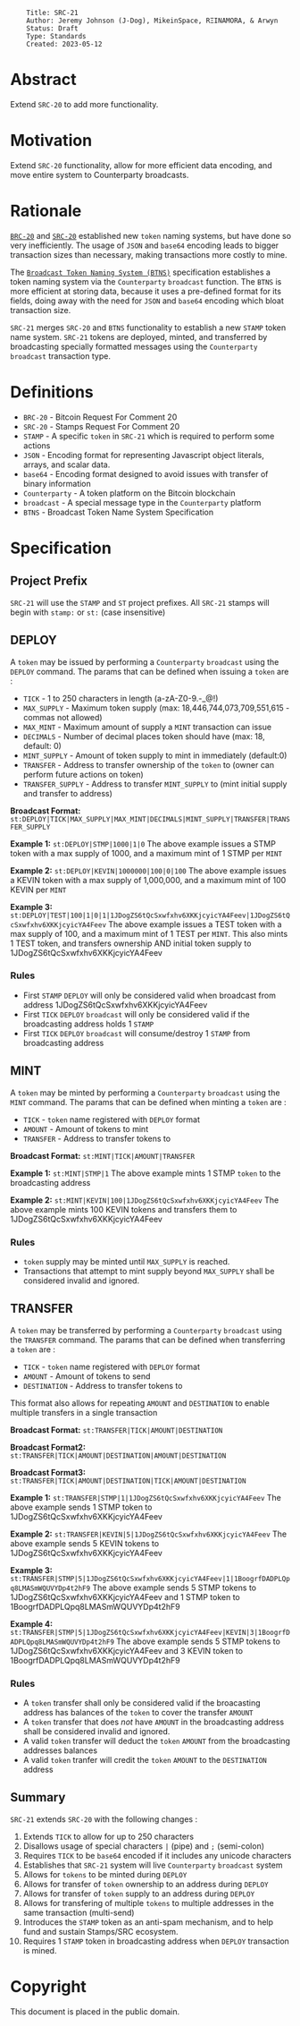         Title: SRC-21
        Author: Jeremy Johnson (J-Dog), MikeinSpace, RΞINAMORA, & Arwyn
        Status: Draft
        Type: Standards
        Created: 2023-05-12

# Abstract
Extend `SRC-20` to add more functionality.

# Motivation
Extend `SRC-20` functionality, allow for more efficient data encoding, and move entire system to Counterparty broadcasts.

# Rationale
[`BRC-20`](https://domo-2.gitbook.io/brc-20-experiment/) and [`SRC-20`](./src20.md) established new `token` naming systems, but have done so very inefficiently. The usage of `JSON` and `base64` encoding leads to bigger transaction sizes than necessary, making transactions more costly to mine.

The [`Broadcast Token Naming System (BTNS)`](./broadcast-token-naming-system.md) specification establishes a token naming system via the `Counterparty` `broadcast` function. The `BTNS` is more efficient at storing data, because it uses a pre-defined format for its fields, doing away with the need for `JSON` and `base64` encoding which bloat transaction size.

`SRC-21` merges `SRC-20` and `BTNS` functionality to establish a new `STAMP` token name system. `SRC-21` tokens are deployed, minted, and transferred by broadcasting specially formatted messages using the `Counterparty` `broadcast` transaction type.

# Definitions
- `BRC-20` - Bitcoin Request For Comment 20
- `SRC-20` - Stamps Request For Comment 20
- `STAMP` - A specific `token` in `SRC-21` which is required to perform some actions
- `JSON` - Encoding format for representing Javascript object literals, arrays, and scalar data.
- `base64` - Encoding format designed to avoid issues with transfer of binary information
- `Counterparty` - A token platform on the Bitcoin blockchain
- `broadcast` - A special message type in the `Counterparty` platform
- `BTNS` - Broadcast Token Name System Specification


# Specification

## Project Prefix
`SRC-21` will use the `STAMP` and `ST` project prefixes. All `SRC-21` stamps will begin with `stamp:` or `st:` (case insensitive)

## DEPLOY
A `token` may be issued by performing a `Counterparty` `broadcast` using the `DEPLOY` command. The params that can be defined when issuing a `token` are :

- `TICK` - 1 to 250 characters in length (a-zA-Z0-9.-_@!)
- `MAX_SUPPLY` - Maximum token supply (max: 18,446,744,073,709,551,615 - commas not allowed)
- `MAX_MINT` - Maximum amount of supply a `MINT` transaction can issue
- `DECIMALS` - Number of decimal places token should have (max: 18, default: 0)
- `MINT_SUPPLY` - Amount of token supply to mint in immediately (default:0)
- `TRANSFER` - Address to transfer ownership of the `token` to (owner can perform future actions on token)
- `TRANSFER_SUPPLY` - Address to transfer `MINT_SUPPLY` to (mint initial supply and transfer to address)

**Broadcast Format:**
`st:DEPLOY|TICK|MAX_SUPPLY|MAX_MINT|DECIMALS|MINT_SUPPLY|TRANSFER|TRANSFER_SUPPLY`

**Example 1:**
`st:DEPLOY|STMP|1000|1|0`
The above example issues a STMP token with a max supply of 1000, and a maximum mint of 1 STMP per `MINT`

**Example 2:**
`st:DEPLOY|KEVIN|1000000|100|0|100`
The above example issues a KEVIN token with a max supply of 1,000,000, and a maximum mint of 100 KEVIN per `MINT`

**Example 3:**
`st:DEPLOY|TEST|100|1|0|1|1JDogZS6tQcSxwfxhv6XKKjcyicYA4Feev|1JDogZS6tQcSxwfxhv6XKKjcyicYA4Feev`
The above example issues a TEST token with a max supply of 100, and a maximum mint of 1 TEST per `MINT`. This also mints 1 TEST token, and transfers ownership AND initial token supply to 1JDogZS6tQcSxwfxhv6XKKjcyicYA4Feev

### Rules
- First `STAMP` `DEPLOY` will only be considered valid when broadcast from address 1JDogZS6tQcSxwfxhv6XKKjcyicYA4Feev
- First `TICK` `DEPLOY` `broadcast` will only be considered valid if the broadcasting address holds 1 `STAMP` 
- First `TICK` `DEPLOY` `broadcast` will consume/destroy 1 `STAMP` from broadcasting address

## MINT
A `token` may be minted by performing a `Counterparty` `broadcast` using the `MINT` command. The params that can be defined when minting a `token` are :

- `TICK` - `token` name registered with `DEPLOY` format
- `AMOUNT` - Amount of tokens to mint
- `TRANSFER` - Address to transfer tokens to

**Broadcast Format:**
`st:MINT|TICK|AMOUNT|TRANSFER`

**Example 1:**
`st:MINT|STMP|1`
The above example mints 1 STMP `token` to the broadcasting address

**Example 2:**
`st:MINT|KEVIN|100|1JDogZS6tQcSxwfxhv6XKKjcyicYA4Feev`
The above example mints 100 KEVIN tokens and transfers them to 1JDogZS6tQcSxwfxhv6XKKjcyicYA4Feev 

### Rules
- `token` supply may be minted until `MAX_SUPPLY` is reached.
- Transactions that attempt to mint supply beyond `MAX_SUPPLY` shall be considered invalid and ignored.

## TRANSFER
A `token` may be transferred by performing a `Counterparty` `broadcast` using the `TRANSFER` command. The params that can be defined when transferring a `token` are :

- `TICK` - `token` name registered with `DEPLOY` format
- `AMOUNT` - Amount of tokens to send
- `DESTINATION` - Address to transfer tokens to

This format also allows for repeating `AMOUNT` and `DESTINATION` to enable multiple transfers in a single transaction

**Broadcast Format:**
`st:TRANSFER|TICK|AMOUNT|DESTINATION`

**Broadcast Format2:**
`st:TRANSFER|TICK|AMOUNT|DESTINATION|AMOUNT|DESTINATION`

**Broadcast Format3:**
`st:TRANSFER|TICK|AMOUNT|DESTINATION|TICK|AMOUNT|DESTINATION`

**Example 1:**
`st:TRANSFER|STMP|1|1JDogZS6tQcSxwfxhv6XKKjcyicYA4Feev`
The above example sends 1 STMP token to 1JDogZS6tQcSxwfxhv6XKKjcyicYA4Feev

**Example 2:**
`st:TRANSFER|KEVIN|5|1JDogZS6tQcSxwfxhv6XKKjcyicYA4Feev`
The above example sends 5 KEVIN tokens to 1JDogZS6tQcSxwfxhv6XKKjcyicYA4Feev

**Example 3:**
`st:TRANSFER|STMP|5|1JDogZS6tQcSxwfxhv6XKKjcyicYA4Feev|1|1BoogrfDADPLQpq8LMASmWQUVYDp4t2hF9`
The above example sends 5 STMP tokens to 1JDogZS6tQcSxwfxhv6XKKjcyicYA4Feev and 1 STMP token to 1BoogrfDADPLQpq8LMASmWQUVYDp4t2hF9

**Example 4:**
`st:TRANSFER|STMP|5|1JDogZS6tQcSxwfxhv6XKKjcyicYA4Feev|KEVIN|3|1BoogrfDADPLQpq8LMASmWQUVYDp4t2hF9`
The above example sends 5 STMP tokens to 1JDogZS6tQcSxwfxhv6XKKjcyicYA4Feev and 3 KEVIN token to 1BoogrfDADPLQpq8LMASmWQUVYDp4t2hF9

### Rules
- A `token` transfer shall only be considered valid if the broacasting address has balances of the `token` to cover the transfer `AMOUNT`
- A `token` transfer that does _not_ have `AMOUNT` in the broadcasting address shall be considered invalid and ignored.
- A valid `token` transfer will deduct the `token` `AMOUNT` from the broadcasting addresses balances
- A valid `token` tranfer will credit the `token` `AMOUNT` to the `DESTINATION` address

## Summary

`SRC-21` extends `SRC-20` with the following changes :
1. Extends `TICK` to allow for up to 250 characters
2. Disallows usage of special characters `|` (pipe) and `;` (semi-colon)
3. Requires `TICK` to be `base64` encoded if it includes any unicode characters
4. Establishes that `SRC-21` system will live `Counterparty` `broadcast` system
5. Allows for `tokens` to be minted during `DEPLOY`
6. Allows for transfer of `token` ownership to an address during `DEPLOY`
7. Allows for transfer of `token` supply to an address during `DEPLOY`
8. Allows for transfering of multiple `tokens` to multiple addresses in the same transaction (multi-send)
9. Introduces the `STAMP` token as an anti-spam mechanism, and to help fund and sustain Stamps/SRC ecosystem.
10. Requires 1 `STAMP` token in broadcasting address when `DEPLOY` transaction is mined.


# Copyright
This document is placed in the public domain.


